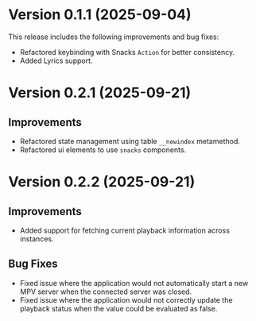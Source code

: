 # Version 0.1.1 (2025-09-04)

This release includes the following improvements and bug fixes:

- Refactored keybinding with Snacks `Action` for better consistency.
- Added Lyrics support.

# Version 0.2.1 (2025-09-21)

## Improvements

- Refactored state management using table `__newindex` metamethod.
- Refactored ui elements to use `snacks` components.

# Version 0.2.2 (2025-09-21)

## Improvements

- Added support for fetching current playback information across instances.

## Bug Fixes

- Fixed issue where the application would not automatically start a new MPV server when the connected server was closed.
- Fixed issue where the application would not correctly update the playback status when the value could be evaluated as false.
